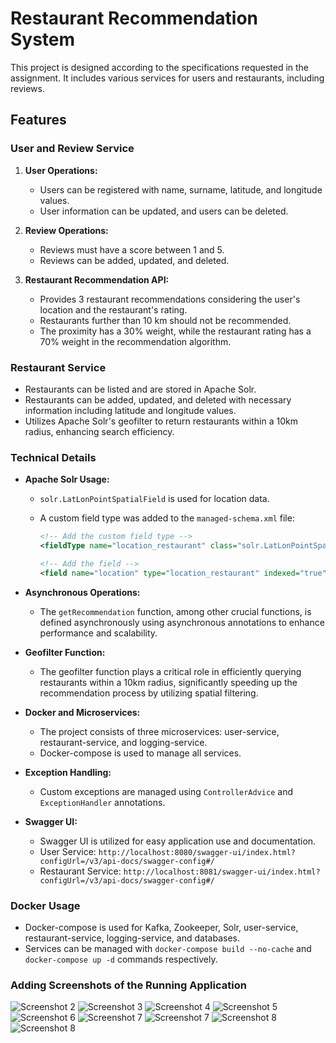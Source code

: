 # Restaurant Recommendation System

This project is designed according to the specifications requested in the assignment. It includes various services for users and restaurants, including reviews.

## Features

### User and Review Service

1. **User Operations:**
    - Users can be registered with name, surname, latitude, and longitude values.
    - User information can be updated, and users can be deleted.

2. **Review Operations:**
    - Reviews must have a score between 1 and 5.
    - Reviews can be added, updated, and deleted.

3. **Restaurant Recommendation API:**
    - Provides 3 restaurant recommendations considering the user's location and the restaurant's rating.
    - Restaurants further than 10 km should not be recommended.
    - The proximity has a 30% weight, while the restaurant rating has a 70% weight in the recommendation algorithm.

### Restaurant Service

- Restaurants can be listed and are stored in Apache Solr.
- Restaurants can be added, updated, and deleted with necessary information including latitude and longitude values.
- Utilizes Apache Solr's geofilter to return restaurants within a 10km radius, enhancing search efficiency.

### Technical Details

- **Apache Solr Usage:**
    - `solr.LatLonPointSpatialField` is used for location data.
    - A custom field type was added to the `managed-schema.xml` file:

      ```xml
      <!-- Add the custom field type -->
      <fieldType name="location_restaurant" class="solr.LatLonPointSpatialField" docValues="true"/>
  
      <!-- Add the field -->
      <field name="location" type="location_restaurant" indexed="true" stored="true"/>
      ```

- **Asynchronous Operations:**
    - The `getRecommendation` function, among other crucial functions, is defined asynchronously using asynchronous annotations to enhance performance and scalability.

- **Geofilter Function:**
    - The geofilter function plays a critical role in efficiently querying restaurants within a 10km radius, significantly speeding up the recommendation process by utilizing spatial filtering.

- **Docker and Microservices:**
    - The project consists of three microservices: user-service, restaurant-service, and logging-service.
    - Docker-compose is used to manage all services.

- **Exception Handling:**
    - Custom exceptions are managed using `ControllerAdvice` and `ExceptionHandler` annotations.

- **Swagger UI:**
    - Swagger UI is utilized for easy application use and documentation.
    - User Service: `http://localhost:8080/swagger-ui/index.html?configUrl=/v3/api-docs/swagger-config#/`
    - Restaurant Service: `http://localhost:8081/swagger-ui/index.html?configUrl=/v3/api-docs/swagger-config#/`

### Docker Usage

- Docker-compose is used for Kafka, Zookeeper, Solr, user-service, restaurant-service, logging-service, and databases.
- Services can be managed with `docker-compose build --no-cache` and `docker-compose up -d` commands respectively.

### Adding Screenshots of the Running Application


![Screenshot 2](https://github.com/MertAtakanOnrat/final-project-n11-bootcamp/blob/main/screenshots/Screenshot%202024-03-17%20at%2023.01.01.png "Screenshot 2 Description")
![Screenshot 3](https://github.com/MertAtakanOnrat/final-project-n11-bootcamp/blob/main/screenshots/Screenshot%202024-03-17%20at%2023.01.48.png "Screenshot 3 Description")
![Screenshot 4](https://github.com/MertAtakanOnrat/final-project-n11-bootcamp/blob/main/screenshots/Screenshot%202024-03-17%20at%2023.01.56.png "Screenshot 4 Description")
![Screenshot 5](https://github.com/MertAtakanOnrat/final-project-n11-bootcamp/blob/main/screenshots/Screenshot%202024-03-17%20at%2023.02.02.png "Screenshot 5 Description")
![Screenshot 6](https://github.com/MertAtakanOnrat/final-project-n11-bootcamp/blob/main/screenshots/Screenshot%202024-03-17%20at%2023.02.12.png "Screenshot 6 Description")
![Screenshot 7](https://github.com/MertAtakanOnrat/final-project-n11-bootcamp/blob/main/screenshots/Screenshot%202024-03-18%20at%2023.59.16.png "Screenshot 7 Description")
![Screenshot 7](https://github.com/MertAtakanOnrat/final-project-n11-bootcamp/blob/main/screenshots/Screenshot%202024-03-17%20at%2023.02.46.png "Screenshot 7 Description")
![Screenshot 8](https://github.com/MertAtakanOnrat/final-project-n11-bootcamp/blob/main/screenshots/Screenshot%202024-03-17%20at%2023.50.21.png "Screenshot 8 Description")
![Screenshot 8](https://github.com/MertAtakanOnrat/final-project-n11-bootcamp/blob/main/screenshots/Screenshot%202024-03-17%20at%2023.03.48.png "Screenshot 8 Description")


